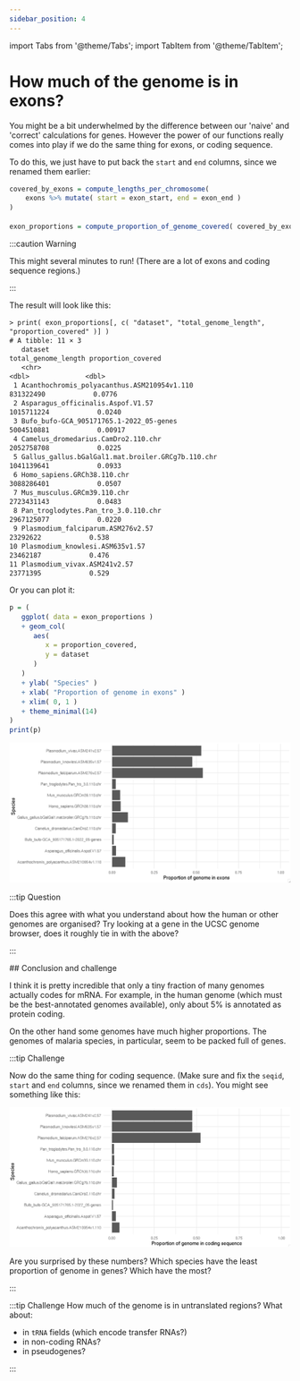 ```yaml
---
sidebar_position: 4
---
```


import Tabs from '@theme/Tabs';
import TabItem from '@theme/TabItem';

# How much of the genome is in exons?

You might be a bit underwhelmed by the difference between our 'naive' and 'correct' calculations for genes. However the
power of our functions really comes into play if we do the same thing for exons, or coding sequence.  

To do this, we just have to put back the `start` and `end` columns, since we renamed them earlier:

```r
covered_by_exons = compute_lengths_per_chromosome(
	exons %>% mutate( start = exon_start, end = exon_end )
)

exon_proportions = compute_proportion_of_genome_covered( covered_by_exons )

```

:::caution Warning

This might several minutes to run!  (There are a lot of exons and coding sequence regions.)

:::

The result will look like this:

```
> print( exon_proportions[, c( "dataset", "total_genome_length", "proportion_covered" )] )
# A tibble: 11 × 3
   dataset                                           total_genome_length proportion_covered
   <chr>                                                           <dbl>              <dbl>
 1 Acanthochromis_polyacanthus.ASM210954v1.110                 831322490            0.0776 
 2 Asparagus_officinalis.Aspof.V1.57                          1015711224            0.0240 
 3 Bufo_bufo-GCA_905171765.1-2022_05-genes                    5004510881            0.00917
 4 Camelus_dromedarius.CamDro2.110.chr                        2052758708            0.0225 
 5 Gallus_gallus.bGalGal1.mat.broiler.GRCg7b.110.chr          1041139641            0.0933 
 6 Homo_sapiens.GRCh38.110.chr                                3088286401            0.0507 
 7 Mus_musculus.GRCm39.110.chr                                2723431143            0.0483 
 8 Pan_troglodytes.Pan_tro_3.0.110.chr                        2967125077            0.0220 
 9 Plasmodium_falciparum.ASM276v2.57                            23292622            0.538  
10 Plasmodium_knowlesi.ASM635v1.57                              23462187            0.476  
11 Plasmodium_vivax.ASM241v2.57                                 23771395            0.529 
```

Or you can plot it:
```r
p = (
   ggplot( data = exon_proportions )
   + geom_col(
      aes(
         x = proportion_covered,
         y = dataset
      )
   )
   + ylab( "Species" )
   + xlab( "Proportion of genome in exons" )
   + xlim( 0, 1 )
   + theme_minimal(14)
)
print(p)
```

![img](images/propn_in_exons.png)

:::tip Question

Does this agree with what you understand about how the human or other genomes are organised?
Try looking at a gene in the UCSC genome browser, does it roughly tie in with the above?

:::


## Conclusion and challenge

I think it is pretty incredible that only a tiny fraction of many genomes actually codes for mRNA. For example, in the
human genome (which must be the best-annotated genomes available), only about 5% is annotated as protein coding.

On the other hand some genomes have much higher proportions.  The genomes of malaria species, in particular, seem to be
packed full of genes.

:::tip Challenge

Now do the same thing for coding sequence.  (Make sure and fix the `seqid`, `start` and `end` columns, since we renamed them
in `cds`). You might see something like this:

![img](images/propn_in_cds.png)

Are you surprised by these numbers?  Which species have the least proportion of genome in genes?  Which have the most?

:::

:::tip Challenge
How much of the genome is in untranslated regions?  What about:

* in `tRNA` fields (which encode transfer RNAs?)
* in non-coding RNAs?
* in pseudogenes?

:::
